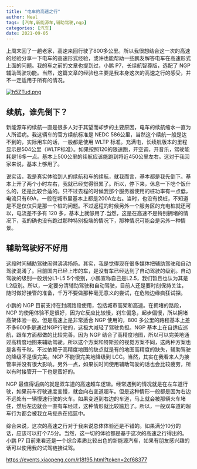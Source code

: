 ```yaml
---
title: "电车的高速之行"
author: Neal
tags: [汽车,新能源车,辅助驾驶,ngp]
categories: [汽车]
date: 2021-09-05
---
```


上周末回了一趟老家，高速来回行驶了800多公里。所以我很想结合这一次的高速的经验分享一下电车的高速形式经验，或许也能帮助一些鹏友解答电车在高速形式上面的问题。我的车之前的文章也提到过，小鹏 P7，长续航智尊版，选配了 NGP 辅助驾驶功能。当然，这篇文章的经验也主要是我本身这次的高速之行的感受，并不一定适用于所有的情况。

[![h5ZTud.png](https://z3.ax1x.com/2021/09/06/h5ZTud.png)](https://imgtu.com/i/h5ZTud)

## 续航，谁先倒下？

新能源车的续航一直是很多人对于其望而却步的主要原因，电车的续航缩水一直为人所诟病。我这辆车的官方续航标准是 NEDC 586公里，当然这个续航一般是达不到的，实际用车的话，一般都是使用 WLTP 标准。充满电，长续航版本的里程显示是504公里（WLTP标准）。如果按照120的限速跑，开空调，开音乐，驾驶能耗是16多一点。基本上500公里的续航应该能跑到将近450公里左右。这对于我回家来说，基本上够用了。

说实话，我是真实体验到人的续航和车的续航，就我而言，基本都是我先倒下。基本上开了两个小时左右，我就已经觉得很累了。所以，停下来，休息一下吃个饭什么的，还是比较合适的。只不过去程的时候我那个服务器使用的桩功率有一点低，电流只有69A，一般在城市里基本上都是200A左右。当时，也没有换桩，不知道是不是仅仅只是那一个桩的问题。不过返程的时候另外一个服务区的充电桩就还可以，电流差不多有 120 多，基本上就够用了.当然，这是在高速不是特别拥堵的情况下，我的确也没有跑过那种特别极端的情况下，那种情况可能会是另外一种情景。

## 辅助驾驶好不好用

这段时间辅助驾驶闹得沸沸扬扬。其实，我是觉得现在很多媒体把辅助驾驶和自动驾驶混淆了。目前国内已经上市的车，是没有车已经达到了自动驾驶的级别。自动驾驶的级别一般划分L1-L5 5个级别，小鹏宣称自己是L2.5，我们暂且也认为其是L2级别。所以，一定要分清辅助驾驶和自动驾驶，目前人还是要时刻保持关注，随时做好接管的准备，千万不要做那种毫无意义的尝试，在危险边缘疯狂试探。

小鹏的 NGP 目前支持在封闭路段使用，包括城市高架和高速。在拥堵的路段，NGP 的使用体验不是很好，因为它反应比较慢，刹车偏急，起步偏慢，所以拥堵高架体验一般。但是高速上是非常适合 NGP 使用的，800 多公里的路程基本上差不多600多是通过NGP行驶的，这极大减轻了驾驶负担。NGP 基本上在自适应巡航，跟车方面都做的比较完善。因为 NGP 结合了高精度地图，所以可以完美地通过高精度地图来辅助驾驶。所以这个方案和特斯拉的视觉方案不同，这两种方案也是各有千秋。不过依赖于高精度地图的缺点就是有的地图高精度的缺失，辅助驾驶的降级不是很完美。NGP 不能很完美地降级到 LCC。当然，其实在我看来人为接管率并没有很大影响。另外一点，如果长时间使用辅助驾驶的话也会比较疲劳，所以有时接管开一下也是蛮好的。

NGP 最值得诟病的就是双车道的高速超车逻辑。经常遇到的情况就是在左车道行驶，如果前车行驶速度变慢，就会向右变道超车。但是这种情形一般都是因为右边不远处有一辆慢速行驶的火车。如果变道到右边的车道，马上就会被那辆火车堵住，然后左边就会一直有车经过，这种情形就比较尴尬了。所以，一般双车道的超车行为都会被我立马扼杀在摇篮中。

综合来说，这次的高速之行对于我来说总体体验还是不错的。如果满分10分的话，应该可以打个7.5分。当然，这一切的体验都是基于这次的高速之行得出的。小鹏 P7 目前来看还是一个综合素质比较出色的新能源汽车，如果有朋友感兴趣的话可以使用我的试驾链接试驾。

https://events.xiaopeng.com/r18f95.html?token=2cf68377